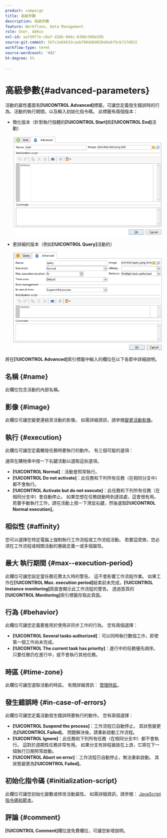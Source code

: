 ```yaml
---
product: campaign
title: 高級參數
description: 高級參數
feature: Workflows, Data Management
role: User, Admin
exl-id: aafd977e-c8af-426b-904c-8388c9d8e595
source-git-commit: 567c2e84433caab708ddb9026dda6f9cb717d032
workflow-type: tm+mt
source-wordcount: '492'
ht-degree: 5%

---
```


# 高級參數{#advanced-parameters}



活動的屬性畫面有&#x200B;**[!UICONTROL Advanced]**&#x200B;標籤，可讓您定義發生錯誤時的行為、活動的執行期間，以及輸入初始化指令碼。 此標籤有兩個版本：

* 簡化版本（針對執行個體的&#x200B;**[!UICONTROL Start]**&#x200B;和&#x200B;**[!UICONTROL End]**&#x200B;活動）

  ![](assets/wf-advanced-basic.png)

* 更詳細的版本（例如&#x200B;**[!UICONTROL Query]**&#x200B;活動的）

  ![](assets/wf-advanced-full.png)

將在&#x200B;**[!UICONTROL Advanced]**&#x200B;索引標籤中輸入的欄位在以下各節中詳細說明。

## 名稱 {#name}

此欄位包含活動的內部名稱。

## 影像 {#image}

此欄位可讓您變更連結至活動的影像。 如需詳細資訊，請參閱[變更活動影像](change-activity-images.md)。

## 執行 {#execution}

此欄位可讓您定義觸發任務時要執行的動作。 有三個可能的選項：

通常在購物車中按一下右鍵活動以選取這些選項。

* **[!UICONTROL Normal]**：活動會照常執行。
* **[!UICONTROL Do not activate]**：此任務和下列所有任務（在相同分支中）都不會執行。
* **[!UICONTROL Activate but do not execute]**：此任務和下列所有任務（在相同分支中）會自動停止。 如果您想在任務啟動時到達該處，這會很有用。 若要手動執行工作，請在活動上按一下滑鼠右鍵，然後選取&#x200B;**[!UICONTROL Normal execution]**。

## 相似性 {#affinity}

您可以選擇在特定電腦上強制執行工作流程或工作流程活動。 若要這麼做，您必須在工作流程或相關活動的層級定義一或多個屬性。


## 最大 執行期間 {#max--execution-period}

此欄位可讓您設定當任務花費太久時的警告。 這不會影響工作流程作業。 如果工作在&#x200B;**[!UICONTROL Max. execution period]**&#x200B;結束前未完成，**[!UICONTROL Instance monitoring]**&#x200B;頁面會顯示此工作流程的警告。 透過首頁的&#x200B;**[!UICONTROL Monitoring]**&#x200B;索引標籤存取此頁面。

## 行為 {#behavior}

此欄位可讓您定義要套用於使用非同步工作的行為。 您有兩個選擇：

* **[!UICONTROL Several tasks authorized]**：可以同時執行數個工作，即使第一個工作尚未完成。
* **[!UICONTROL The current task has priority]**：進行中的任務優先順序。 只要任務仍在進行中，就不會執行其他任務。

## 時區 {#time-zone}

此欄位可讓您選取活動的時區。 有關詳細資訊： [管理時區](managing-time-zones.md)。

## 發生錯誤時 {#in-case-of-errors}

此欄位可讓您定義活動發生錯誤時要執行的動作。 您有兩個選擇：

* **[!UICONTROL Suspend the process]**：工作流程已自動停止。 其狀態變更為&#x200B;**[!UICONTROL Failed]**。 問題解決後，請重新啟動工作流程。
* **[!UICONTROL Ignore]**：此任務和下列所有任務（在相同分支中）都不會執行。 這對於週期性任務非常有用。 如果分支有排程器放在上游，它將在下一個執行日期照常啟動。
* **[!UICONTROL Abort on error]**：工作流程已自動停止，無法重新啟動。 其狀態變更為&#x200B;**[!UICONTROL Failed]**。

## 初始化指令碼 {#initialization-script}

此欄位可讓您初始化變數或修改活動屬性。 如需詳細資訊，請參閱： [JavaScript指令碼和範本](javascript-scripts-and-templates.md)。

## 評論 {#comment}

**[!UICONTROL Comment]**&#x200B;欄位是免費欄位，可讓您新增說明。
